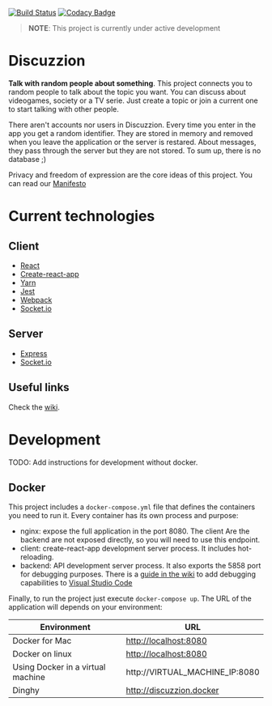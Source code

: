 [![Build Status](https://travis-ci.org/Angelmmiguel/discuzzion.svg?branch=master)](https://travis-ci.org/Angelmmiguel/discuzzion) [![Codacy Badge](https://api.codacy.com/project/badge/Grade/ec76e9b18f8b44ecb4ec44d5bc39065b)](https://www.codacy.com/app/angelmm/discuzzion?utm_source=github.com&amp;utm_medium=referral&amp;utm_content=Angelmmiguel/discuzzion&amp;utm_campaign=Badge_Grade)

> **NOTE**: This project is currently under active development

# Discuzzion

**Talk with random people about something**. This project connects you to random people to talk about the topic you want. You can discuss about videogames, society or a TV serie. Just create a topic or join a current one to start talking with other people.

There aren't accounts nor users in Discuzzion. Every time you enter in the app you get a random identifier. They are stored in memory and removed when you leave the application or the server is restared. About messages, they pass through the server but they are not stored. To sum up, there is no database ;)

Privacy and freedom of expression are the core ideas of this project. You can read our [Manifesto](https://github.com/Angelmmiguel/discuzzion/blob/master/MANIFESTO.md)

# Current technologies

## Client

* [React](https://facebook.github.io/react/)
* [Create-react-app](https://github.com/facebookincubator/create-react-app)
* [Yarn](https://yarnpkg.com/lang/en/)
* [Jest](https://facebook.github.io/jest/)
* [Webpack](https://webpack.js.org/)
* [Socket.io](https://socket.io/)

## Server

* [Express](http://expressjs.com/)
* [Socket.io](https://socket.io/)

## Useful links

Check the [wiki](https://github.com/Angelmmiguel/discuzzion/wiki/Useful-links).

# Development

TODO: Add instructions for development without docker.

## Docker

This project includes a `docker-compose.yml` file that defines the containers you need to run it. Every container has its own process and purpose:

* nginx: expose the full application in the port 8080. The client Are the backend are not exposed directly, so you will need to use this endpoint.
* client: create-react-app development server process. It includes hot-reloading.
* backend: API development server process. It also exports the 5858 port for debugging purposes. There is a [guide in the wiki](https://github.com/Angelmmiguel/discuzzion/wiki/Debug-with-VSCode) to add debugging capabilities to [Visual Studio Code](https://code.visualstudio.com/)

Finally, to run the project just execute `docker-compose up`. The URL of the application will depends on your environment:

| Environment | URL |
| ----  | ---- |
| Docker for Mac  | [http://localhost:8080](http://localhost:8080) |
| Docker on linux  | [http://localhost:8080](http://localhost:8080) |
| Using Docker in a virtual machine | http://VIRTUAL_MACHINE_IP:8080 |
| Dinghy | http://discuzzion.docker |
